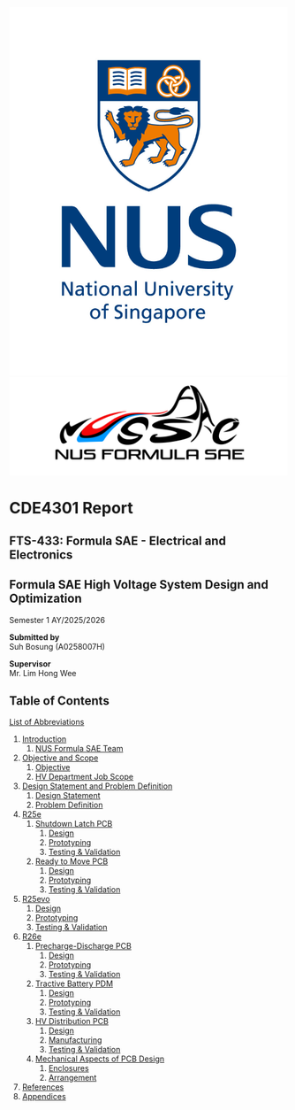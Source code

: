 <img src='./Figures/NUS_logo_full-vertical.jpg'>  

<img src='./Figures/NUS Formula SAE Logo.png'>  

# **CDE4301 Report**
## FTS-433: Formula SAE - Electrical and Electronics
## Formula SAE High Voltage System Design and Optimization
Semester 1 AY/2025/2026

**Submitted by**  
Suh Bosung (A0258007H)  

**Supervisor**  
Mr. Lim Hong Wee  

## Table of Contents
[List of Abbreviations](list-of-abbrev.md)  
1. [Introduction](introduction.md)
    1. [NUS Formula SAE Team](https://bosung91.github.io/FSAE-High-Voltage-System-Design-and-Optimization/introduction.html#nus-formula-sae-team)
2. [Objective and Scope](objective-and-scope.md)
    1. [Objective]()
    2. [HV Department Job Scope](https://bosung91.github.io/FSAE-High-Voltage-System-Design-and-Optimization/objective-and-scope.html#hv-deparment-job-scope)
3. [Design Statement and Problem Definition](design-statement-and-problem-definition.md)
    1. [Design Statement](https://bosung91.github.io/FSAE-High-Voltage-System-Design-and-Optimization/design-statement-and-problem-definition.html#design-statement)
    2. [Problem Definition](https://bosung91.github.io/FSAE-High-Voltage-System-Design-and-Optimization/design-statement-and-problem-definition.html#problem-definition)
4. [R25e](./R25e/r25e.md)
    1. [Shutdown Latch PCB](./R25e/shutdown-latch.md)
        1. [Design]()
        2. [Prototyping]()
        3. [Testing & Validation]()
    2. [Ready to Move PCB](./R25e/ready-to-move.md)
        1. [Design]()
        2. [Prototyping]()
        3. [Testing & Validation]()
5. [R25evo](./R25evo/r25evo.md)
    1. [Design]()
    2. [Prototyping]()
    3. [Testing & Validation]()
6. [R26e](./R26e/r26e.md)
    1. [Precharge-Discharge PCB](./R26e/precharge-discharge-pcb.md)
        1. [Design](https://bosung91.github.io/FSAE-High-Voltage-System-Design-and-Optimization/precharge-discharge-pcb.html#design)
        2. [Prototyping](https://bosung91.github.io/FSAE-High-Voltage-System-Design-and-Optimization/precharge-discharge-pcb.html#manufacturing)
        3. [Testing & Validation](https://bosung91.github.io/FSAE-High-Voltage-System-Design-and-Optimization/precharge-discharge-pcb.html#validation)
    2. [Tractive Battery PDM](./R26e/tractive-battery-pdm.md)
        1. [Design](https://bosung91.github.io/FSAE-High-Voltage-System-Design-and-Optimization/tractive-battery-pdm.html#design)
        2. [Prototyping](https://bosung91.github.io/FSAE-High-Voltage-System-Design-and-Optimization/tractive-battery-pdm.html#manufacturing)
        3. [Testing & Validation](#)
    3. [HV Distribution PCB](./R26e/hv-distribution-pcb.md)
        1. [Design](https://bosung91.github.io/FSAE-High-Voltage-System-Design-and-Optimization/hv-distribution-pcb.html#design)
        2. [Manufacturing](https://bosung91.github.io/FSAE-High-Voltage-System-Design-and-Optimization/hv-distribution-pcb.html#manufacturing)
        3. [Testing & Validation](#)
    4. [Mechanical Aspects of PCB Design](./R26e/mech-aspects-of-pcb-design.md)
        1. [Enclosures](https://bosung91.github.io/FSAE-High-Voltage-System-Design-and-Optimization/mech-aspects-of-pcb-design.html#enclosures)
        2. [Arrangement](https://bosung91.github.io/FSAE-High-Voltage-System-Design-and-Optimization/mech-aspects-of-pcb-design.html#arrangement)
7. [References](references.md)
8. [Appendices](appendices.md)